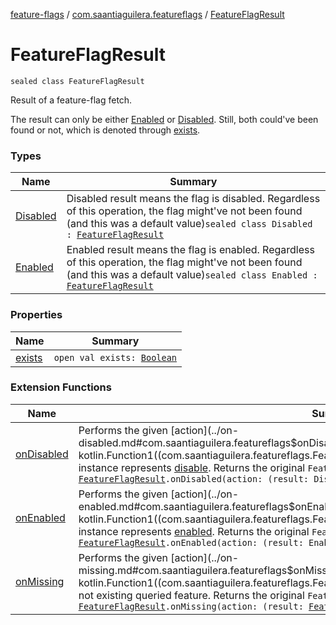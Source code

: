 [feature-flags](../../index.md) / [com.saantiaguilera.featureflags](../index.md) / [FeatureFlagResult](./index.md)

# FeatureFlagResult

`sealed class FeatureFlagResult`

Result of a feature-flag fetch.

The result can only be either [Enabled](-enabled/index.md) or [Disabled](-disabled/index.md).
Still, both could've been found or not, which is denoted through [exists](exists.md).

### Types

| Name | Summary |
|---|---|
| [Disabled](-disabled/index.md) | Disabled result means the flag is disabled. Regardless of this operation, the flag might've not been found (and this was a default value)`sealed class Disabled : `[`FeatureFlagResult`](./index.md) |
| [Enabled](-enabled/index.md) | Enabled result means the flag is enabled. Regardless of this operation, the flag might've not been found (and this was a default value)`sealed class Enabled : `[`FeatureFlagResult`](./index.md) |

### Properties

| Name | Summary |
|---|---|
| [exists](exists.md) | `open val exists: `[`Boolean`](https://kotlinlang.org/api/latest/jvm/stdlib/kotlin/-boolean/index.html) |

### Extension Functions

| Name | Summary |
|---|---|
| [onDisabled](../on-disabled.md) | Performs the given [action](../on-disabled.md#com.saantiaguilera.featureflags$onDisabled(com.saantiaguilera.featureflags.FeatureFlagResult, kotlin.Function1((com.saantiaguilera.featureflags.FeatureFlagResult.Disabled, kotlin.Unit)))/action) if this instance represents [disable](-disabled/index.md). Returns the original `FeatureFlagResult` unchanged.`fun `[`FeatureFlagResult`](./index.md)`.onDisabled(action: (result: Disabled) -> `[`Unit`](https://kotlinlang.org/api/latest/jvm/stdlib/kotlin/-unit/index.html)`): `[`FeatureFlagResult`](./index.md) |
| [onEnabled](../on-enabled.md) | Performs the given [action](../on-enabled.md#com.saantiaguilera.featureflags$onEnabled(com.saantiaguilera.featureflags.FeatureFlagResult, kotlin.Function1((com.saantiaguilera.featureflags.FeatureFlagResult.Enabled, kotlin.Unit)))/action) if this instance represents [enabled](-enabled/index.md). Returns the original `FeatureFlagResult` unchanged.`fun `[`FeatureFlagResult`](./index.md)`.onEnabled(action: (result: Enabled) -> `[`Unit`](https://kotlinlang.org/api/latest/jvm/stdlib/kotlin/-unit/index.html)`): `[`FeatureFlagResult`](./index.md) |
| [onMissing](../on-missing.md) | Performs the given [action](../on-missing.md#com.saantiaguilera.featureflags$onMissing(com.saantiaguilera.featureflags.FeatureFlagResult, kotlin.Function1((com.saantiaguilera.featureflags.FeatureFlagResult, kotlin.Unit)))/action) if this instance is a not existing queried feature. Returns the original `FeatureFlagResult` unchanged.`fun `[`FeatureFlagResult`](./index.md)`.onMissing(action: (result: `[`FeatureFlagResult`](./index.md)`) -> `[`Unit`](https://kotlinlang.org/api/latest/jvm/stdlib/kotlin/-unit/index.html)`): `[`FeatureFlagResult`](./index.md) |
